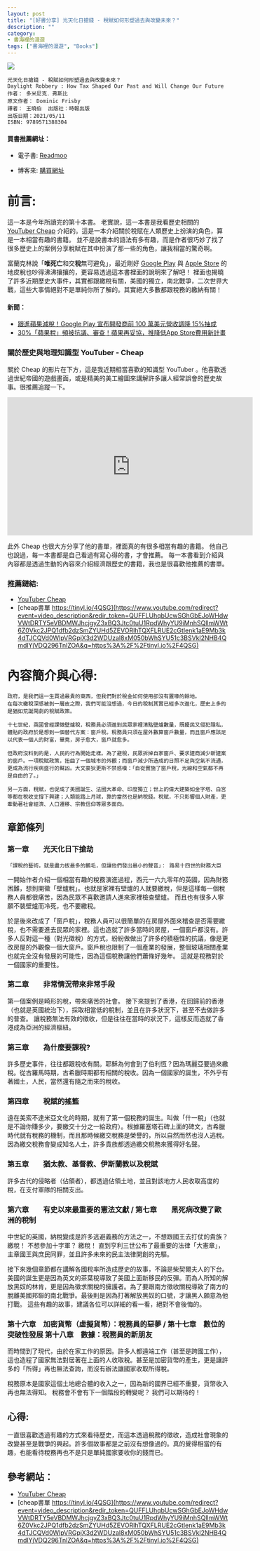 ```yaml
---
layout: post
title: "[好書分享] 光天化日搶錢 - 稅賦如何形塑過去與改變未來？"
description: ""
category: 
- 書海裡的漫遊
tags: ["書海裡的漫遊", "Books"]
---
```


<div><a href="http://moo.im/a/9egioH" title="光天化日搶錢"><img src="https://cdn.readmoo.com/cover/in/ncqapdo_210x315.jpg?v=0"></a></div>




```
光天化日搶錢 - 稅賦如何形塑過去與改變未來？
Daylight Robbery : How Tax Shaped Our Past and Will Change Our Future
作者： 多米尼克．弗斯比  
原文作者： Dominic Frisby  
譯者： 王曉伯  出版社：時報出版 
出版日期：2021/05/11 
ISBN: 9789571388304
```

#### 買書推薦網址：

- 電子書: [Readmoo](http://moo.im/a/9egioH)

- 博客來: [購買網址](https://www.books.com.tw/exep/assp.php/kkdailin/products/0010890556?sloc=main&utm_source=kkdailin&utm_medium=ap-books&utm_content=recommend&utm_campaign=ap-202108)


# 前言:


這一本是今年所讀完的第十本書。 老實說，這一本書是我看歷史相關的 [YouTuber Cheap](https://www.youtube.com/channel/UCGGrblndNzi86WY5lJkQJiA) 介紹的。這是一本介紹關於稅賦在人類歷史上扮演的角色，算是一本相當有趣的書籍。 並不是說書本的語法有多有趣，而是作者很巧妙了找了很多歷史上的案例分享稅賦在其中扮演了那一些的角色，讓我相當的驚奇啊。

富蘭克林說「**唯死亡**和交**稅**無可避免」，最近剛好 [Google Play](https://www.inside.com.tw/article/22882-google-play-cut-commissions-to-15-from-30) 與 [Apple Store](https://www.bnext.com.tw/article/64765/apple-app-store-tax) 的地皮稅也吵得沸沸攘攘的，更容易透過這本書裡面的說明來了解吧！ 裡面也揭曉了許多近期歷史大事件，其實都跟繳稅有關，美國的獨立，南北戰爭，二次世界大戰，這些大事情絕對不是單純你所了解的。其實絕大多數都跟稅務的繳納有關！ 

#### 新聞：

- [跟進蘋果減稅！Google Play 宣布開發商前 100 萬美元營收調降 15%抽成](https://www.inside.com.tw/article/22882-google-play-cut-commissions-to-15-from-30)
- [30%「蘋果稅」頻被抗議、審查！蘋果再妥協，推降低App Store費用新計畫](https://www.bnext.com.tw/article/64765/apple-app-store-tax)

### 關於歷史與地理知識型 YouTuber - Cheap 

關於 Cheap 的影片在下方，這是我近期相當喜歡的知識型 YouTuber 。他喜歡透過世紀帝國的遊戲畫面，或是精美的美工繪圖來講解許多讓人經常誤會的歷史故事。很推薦追蹤一下。
<iframe width="560" height="315" src="https://www.youtube.com/embed/bJNmQavrzbw?start=559" title="YouTube video player" frameborder="0" allow="accelerometer; autoplay; clipboard-write; encrypted-media; gyroscope; picture-in-picture" allowfullscreen></iframe>

此外 Cheap 也很大方分享了他的書單，裡面真的有很多相當有趣的書籍。 他自己也說過，每一本書都是自己看過有寫心得的書，才會推薦。 每一本書看到介紹與內容都是透過生動的內容來介紹經濟跟歷史的書籍，我也是很喜歡他推薦的書單。

### 推薦鏈結:

- [YouTuber Cheap](https://www.youtube.com/channel/UCGGrblndNzi86WY5lJkQJiA)
- [cheap書單 https://tinyl.io/4QSG](https://www.youtube.com/redirect?event=video_description&redir_token=QUFFLUhqbUcwSGhGbEJoWHdwVWtDRTY5eVBDMWJhcjgyZ3xBQ3Jtc0tuU1RpdWhyYU9iMnhSQllmWWt6Z0Vkc2JPQ1dfb2dzSmZYUHd5ZEVORlhTQXFLRUE2cGtIenk1aE9Mb3k4dTJCQVd0WlpVRGpjX3d2WDUzal8xM050bWhSYU51c3BSVkl2NHB4QmdlYjVDQ296TnlZOA&q=https%3A%2F%2Ftinyl.io%2F4QSG)

# 內容簡介與心得:

```
政府，是我們這一生買過最貴的東西，但我們對於稅金如何使用卻沒有置喙的餘地。
在每次繳稅深感被剝一層皮之際，我們可能沒想過，今日的稅制其實已經多次進化，歷史上多的是猶如荒誕鬧劇的稅賦政策。

十七世紀，英國曾經課徵壁爐稅，稅務員必須進到民眾家裡清點壁爐數量，既擾民又侵犯隱私，體貼的政府於是想到一個替代方案：窗戶稅。稅務員只須在屋外數算窗戶數量，而且窗戶應該足以代表一個人的財富，畢竟，房子愈大，窗戶就愈多。

但政府沒料到的是，人民的行為開始走樣。為了避稅，民眾拆掉自家窗戶、要求建商減少新建案的窗戶。一項稅賦政策，扭曲了一個城市的外觀；而窗戶減少所造成的日照不足與空氣不流通，更成為流行疾病盛行的幫凶。大文豪狄更斯不禁感嘆：「自從實施了窗戶稅，光線和空氣都不再是自由的了。」

另一方面，稅賦，也促成了美國誕生、法國大革命、印度獨立；世上的偉大建築如金字塔、白宮等都在稅收支撐下興建；人類能踏上月球，靠的當然也是納稅錢。稅賦，不只影響個人財產，更牽動著社會經濟、人口遷移、宗教信仰等眾多面向。
```

## 章節條列

### 第一章　　光天化日下搶劫

```
「課稅的藝術，就是盡力拔最多的鵝毛，但讓他們發出最小的聲音」： 路易十四世的財務大臣
```

一開始作者介紹一個相當有趣的稅務演進過程，西元一六九零年的英國，因為財務困難，想到開徵「壁爐稅」。也就是家裡有壁爐的人就要繳稅，但是這樣每一個稅務人員都很痛苦，因為民眾不喜歡邀請人進來家裡檢查壁爐。 而且也有很多人寧願不裝壁爐而冷死，也不要繳稅。 

於是後來改成了「窗戶稅」，稅務人員可以很簡單的在房屋外面來稽查是否需要繳稅，也不需要進去民眾的家裡。這也造就了許多當時的房屋，一個窗戶都沒有。許多人反對這一種（對光徵稅）的方式，紛紛做做出了許多的積極性的抗議，像是更改房屋的外觀像一個大窗戶。窗戶稅也限制了一個產業的發展，整個玻璃相關產業也就完全沒有發展的可能性，因為這個稅務讓他們蕭條好幾年。 這就是稅務對於一個國家的重要性。

### 第二章　　非常情況帶來非常手段

第一個案例是畸形的稅，帶來痛苦的社會。 接下來提到了香港，在回歸前的香港（也就是英國統治下），採取相當低的稅制，並且在許多狀況下，甚至不去做許多的普查。 讓稅務無法有效的徵收，但是往往在當時的狀況下，這樣反而造就了香港成為亞洲的經濟樞紐。

### 第三章　　為什麼要課稅?

許多歷史事件，往往都跟稅收有關。耶穌為何會到了伯利恆？因為瑪麗亞要過來繳稅。從古羅馬時期，古希臘時期都有相關的稅收。因為一個國家的誕生，不外乎有著國土，人民，當然還有隨之而來的稅收。

### 第四章　　稅賦的搖籃

遠在美索不達米亞文化的時期，就有了第一個稅務的誕生。叫做「什一稅」（也就是不論你賺多少，要繳交十分之一給政府）。根據羅塞塔石碑上面的碑文，古希臘時代就有稅務的機制，而且那時候繳交稅務是榮譽的，所以自然而然也沒人逃稅。因為繳交稅務會變成知名人士，許多貴族都透過繳交稅務來獲得好名聲。

### 第五章　　猶太教、基督教、伊斯蘭教以及稅賦

許多古代的侵略者（佔領者），都透過佔領土地，並且對該地方人民收取高度的稅，在支付軍隊的相關支出。 

### 第六章　　有史以來最重要的憲法文獻 / 第七章　　黑死病改變了歐洲的稅制

中世紀的英國，納稅變成是許多逃避義務的方法之一，不想跟國王去打仗的貴族？繳稅！ 不想參加十字軍？ 繳稅！ 直到亨利三世公布了最重要的法律「大憲章」，主章國王與庶民同罪，並且許多未來的民主法律開創的先驅。

接下來幾個章節都在講解各國稅率所造成歷史的故事，不論是柴契爾夫人的下台。美國的誕生更是因為英文的茶葉稅導致了美國上面新移民的反彈。而為人所知的解放黑奴的林肯，更是因為徵求關稅的擁護者。為了要跟南方徵收關稅導致了南方的脫離美國邦聯的南北戰爭。最後則是因為打著解放黑奴的口號，才讓黑人願意為他打戰。 這些有趣的故事，建議各位可以詳細的看一看，絕對不會後悔的。

### 第十六章　加密貨幣（虛擬貨幣）：稅務員的惡夢 / 第十七章　數位的突破性發展 第十八章　數據：稅務員的新朋友
而時間到了現代，由於在家工作的原因。許多人都遠端工作（甚至是跨國工作），這也造程了國家無法對居著在上面的人收取稅。甚至是加密貨幣的產生，更是讓許多的「所得」再也無法查詢，而沒有辦法讓國家收取所得稅。

稅務原本是國家這個土地總合體的收入之一，因為新的國界已經不重要，貨幣收入再也無法得知。 稅務會不會有下一個階段的轉變呢？ 我們可以期待的！

## 心得:

一直很喜歡透過有趣的方式來看待歷史，而這本透過稅務的徵收，造成社會現象的改變甚至是戰爭的興起。許多個故事都是之前沒有想像過的。真的覺得相當的有趣，也能看待稅務再也不是只是單純國家要收你的錢而已。 



## 參考網站：

- [YouTuber Cheap](https://www.youtube.com/channel/UCGGrblndNzi86WY5lJkQJiA)
-  [cheap書單 https://tinyl.io/4QSG](https://www.youtube.com/redirect?event=video_description&redir_token=QUFFLUhqbUcwSGhGbEJoWHdwVWtDRTY5eVBDMWJhcjgyZ3xBQ3Jtc0tuU1RpdWhyYU9iMnhSQllmWWt6Z0Vkc2JPQ1dfb2dzSmZYUHd5ZEVORlhTQXFLRUE2cGtIenk1aE9Mb3k4dTJCQVd0WlpVRGpjX3d2WDUzal8xM050bWhSYU51c3BSVkl2NHB4QmdlYjVDQ296TnlZOA&q=https%3A%2F%2Ftinyl.io%2F4QSG)

